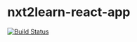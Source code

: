 # nxt2learn-react-app

[![Build Status](https://travis-ci.com/mk-hash/nxt2learn-react-app.svg?branch=development)](https://travis-ci.com/mk-hash/nxt2learn-react-app)
